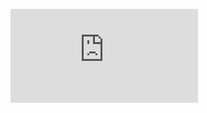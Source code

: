 ![image alt](https://github.com/Harshavardhan-dotcom/Harshavardhan-dotcom-Restaurant-Billing-Management-System-Using-Python-with-Tkinter_Harsha/blob/e522a3b37b98fff4fbff1593b524e962c8d0b5dd/README.pdf)
